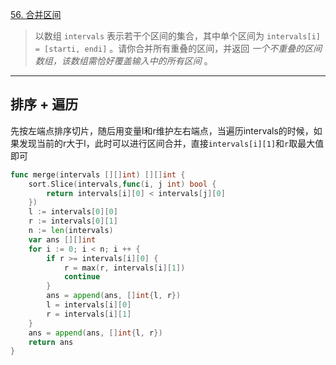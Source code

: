 [56. 合并区间](https://leetcode.cn/problems/merge-intervals/)

> 以数组 `intervals` 表示若干个区间的集合，其中单个区间为 `intervals[i] = [starti, endi]` 。请你合并所有重叠的区间，并返回 *一个不重叠的区间数组，该数组需恰好覆盖输入中的所有区间* 。

---

## 排序 + 遍历

先按左端点排序切片，随后用变量l和r维护左右端点，当遍历intervals的时候，如果发现当前的r大于l，此时可以进行区间合并，直接`intervals[i][1]`和`r`取最大值即可

```go
func merge(intervals [][]int) [][]int {
	sort.Slice(intervals,func(i, j int) bool {
		return intervals[i][0] < intervals[j][0]
	})
    l := intervals[0][0]
    r := intervals[0][1]
    n := len(intervals)
    var ans [][]int
    for i := 0; i < n; i ++ {
        if r >= intervals[i][0] {
            r = max(r, intervals[i][1])
            continue
        }
        ans = append(ans, []int{l, r})
        l = intervals[i][0]
        r = intervals[i][1]
    }
    ans = append(ans, []int{l, r})
    return ans
}
```

